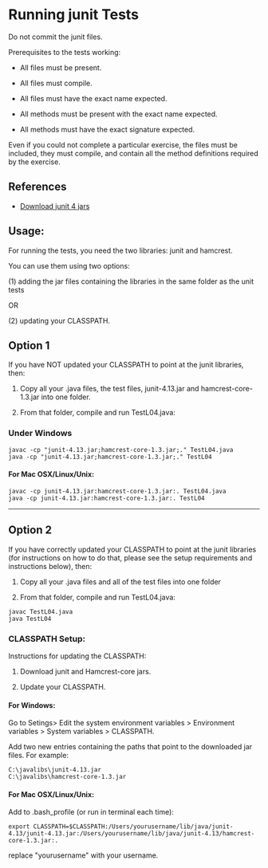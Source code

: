 
# Running junit Tests

Do not commit the junit files.

Prerequisites to the tests working:

* All files must be present.

* All files must compile.

* All files must have the exact name expected.

* All methods must be present with the exact name expected.

* All methods must have the exact signature expected.

Even if you could not complete a particular exercise, the files
must be included, they must compile, and contain all the method
definitions required by the exercise.

## References

* [Download junit 4 jars](https://github.com/junit-team/junit4/wiki/Download-and-Install)


## Usage:

For running the tests, you need the two libraries: junit and hamcrest.

You can use them using two options:

(1) adding the jar files containing the libraries in the same folder as the unit tests

 OR

(2) updating your CLASSPATH.


## Option 1

If you have NOT updated your CLASSPATH to point at the junit libraries, then:

1. Copy all your .java files, the test files, junit-4.13.jar and hamcrest-core-1.3.jar into one folder.

2. From that folder, compile and run TestL04.java:


### Under Windows

```
javac -cp "junit-4.13.jar;hamcrest-core-1.3.jar;." TestL04.java
java -cp "junit-4.13.jar;hamcrest-core-1.3.jar;." TestL04
```

#### For Mac OSX/Linux/Unix:

```
javac -cp junit-4.13.jar:hamcrest-core-1.3.jar:. TestL04.java
java -cp junit-4.13.jar:hamcrest-core-1.3.jar:. TestL04
```



***

## Option 2

If you have correctly updated your CLASSPATH to point at the junit libraries (for instructions on how to do that, please see the setup requirements and instructions below), then:

1. Copy all your .java files and all of the test files into one folder

2. From that folder, compile and run TestL04.java:

```
javac TestL04.java
java TestL04
```


### CLASSPATH Setup:

Instructions for updating the CLASSPATH:

1. Download junit and Hamcrest-core jars.

2. Update your CLASSPATH.

#### For Windows:

Go to Setings> Edit the system environment variables > Environment variables > System variables > CLASSPATH.

Add two new entries containing the paths that point to the downloaded jar files. For example:

```
C:\javalibs\junit-4.13.jar
C:\javalibs\hamcrest-core-1.3.jar
```

#### For Mac OSX/Linux/Unix:

Add to .bash_profile (or run in terminal each time):

```
export CLASSPATH=$CLASSPATH:/Users/yourusername/lib/java/junit-4.13/junit-4.13.jar:/Users/yourusername/lib/java/junit-4.13/hamcrest-core-1.3.jar:.
```

replace "yourusername" with your username.
